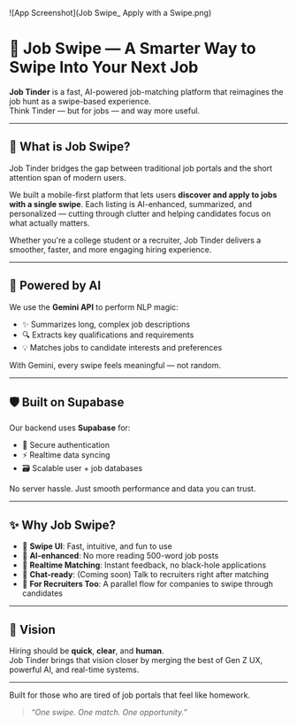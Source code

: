 ![App Screenshot](Job Swipe_ Apply with a Swipe.png)


# 💼 Job Swipe — A Smarter Way to Swipe Into Your Next Job

**Job Tinder** is a fast, AI-powered job-matching platform that reimagines the job hunt as a swipe-based experience.  
Think Tinder — but for jobs — and way more useful.

---

## 🚀 What is Job Swipe?

Job Tinder bridges the gap between traditional job portals and the short attention span of modern users.

We built a mobile-first platform that lets users **discover and apply to jobs with a single swipe**. Each listing is AI-enhanced, summarized, and personalized — cutting through clutter and helping candidates focus on what actually matters.

Whether you're a college student or a recruiter, Job Tinder delivers a smoother, faster, and more engaging hiring experience.

---

## 🧠 Powered by AI

We use the **Gemini API** to perform NLP magic:
- ✨ Summarizes long, complex job descriptions
- 🔍 Extracts key qualifications and requirements
- 💡 Matches jobs to candidate interests and preferences

With Gemini, every swipe feels meaningful — not random.

---

## 🛡️ Built on Supabase

Our backend uses **Supabase** for:
- 🔐 Secure authentication
- ⚡ Realtime data syncing
- 🗃️ Scalable user + job databases

No server hassle. Just smooth performance and data you can trust.

---

## ✨ Why Job Swipe?

- 📱 **Swipe UI**: Fast, intuitive, and fun to use
- 🧠 **AI-enhanced**: No more reading 500-word job posts
- 🚀 **Realtime Matching**: Instant feedback, no black-hole applications
- 💬 **Chat-ready**: (Coming soon) Talk to recruiters right after matching
- 👥 **For Recruiters Too**: A parallel flow for companies to swipe through candidates

---

## 🔭 Vision

Hiring should be **quick**, **clear**, and **human**.  
Job Tinder brings that vision closer by merging the best of Gen Z UX, powerful AI, and real-time systems.

---

Built for those who are tired of job portals that feel like homework.

> _“One swipe. One match. One opportunity.”_
